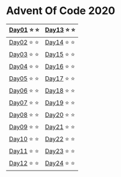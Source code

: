 # Advent Of Code 2020

|[Day01](../day01/index.js) :star: :star:|[Day13](../day13/index.js) :star: :star:|
|----------------------------------------|----------------------------------------|
|[Day02](../day02/index.js) :star: :star:|[Day14](../day14/index.js) :star: :star:|
|[Day03](../day03/index.js) :star: :star:|[Day15](../day15/index.js) :star: :star:|
|[Day04](../day04/index.js) :star: :star:|[Day16](../day16/index.js) :star: :star:|
|[Day05](../day05/index.js) :star: :star:|[Day17](../day17/index.js) :star: :star:|
|[Day06](../day06/index.js) :star: :star:|[Day18](../day18/index.js) :star: :star:|
|[Day07](../day07/index.js) :star: :star:|[Day19](../day19/index.js) :star: :star:|
|[Day08](../day08/index.js) :star: :star:|[Day20](../day20/index.js) :star: :star:|
|[Day09](../day09/index.js) :star: :star:|[Day21](../day21/index.js) :star: :star:|
|[Day10](../day10/index.js) :star: :star:|[Day22](../day22/index.js) :star: :star:|
|[Day11](../day11/index.js) :star: :star:|[Day23](../day23/index.js) :star: :star:|
|[Day12](../day12/index.js) :star: :star:|[Day24](../day24/index.js) :star: :star:|